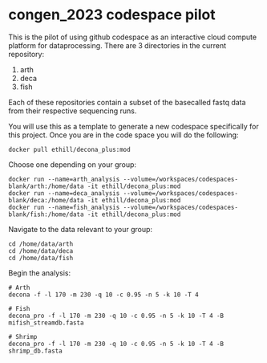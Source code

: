 # congen_2023 codespace pilot

This is the pilot of using github codespace as an interactive cloud compute platform for dataprocessing.
There are 3 directories in the current repository:
1) arth
2) deca
3) fish

Each of these repositories contain a subset of the basecalled fastq data from their respective sequencing runs. 

You will use this as a template to generate a new codespace specifically for this project.
Once you are in the code space you will do the following:
```
docker pull ethill/decona_plus:mod
```

Choose one depending on your group:
```
docker run --name=arth_analysis --volume=/workspaces/codespaces-blank/arth:/home/data -it ethill/decona_plus:mod
docker run --name=deca_analysis --volume=/workspaces/codespaces-blank/deca:/home/data -it ethill/decona_plus:mod
docker run --name=fish_analysis --volume=/workspaces/codespaces-blank/fish:/home/data -it ethill/decona_plus:mod
```

Navigate to the data relevant to your group:
```
cd /home/data/arth
cd /home/data/deca
cd /home/data/fish
```

Begin the analysis:
```
# Arth
decona -f -l 170 -m 230 -q 10 -c 0.95 -n 5 -k 10 -T 4

# Fish
decona_pro -f -l 170 -m 230 -q 10 -c 0.95 -n 5 -k 10 -T 4 -B mifish_streamdb.fasta

# Shrimp
decona_pro -f -l 170 -m 230 -q 10 -c 0.95 -n 5 -k 10 -T 4 -B shrimp_db.fasta
```

